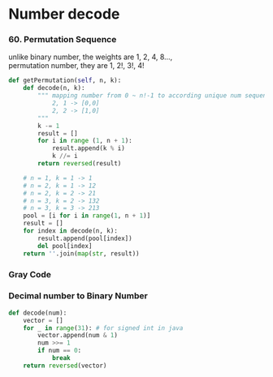 # Number decode

### 60. Permutation Sequence

unlike binary number, the weights are 1, 2, 4, 8...,  
permutation number, they are 1, 2!, 3!, 4!

```python
def getPermutation(self, n, k):
    def decode(n, k):
        """ mapping number from 0 ~ n!-1 to according unique num sequence
            2, 1 -> [0,0]
            2, 2 -> [1,0]
        """
        k -= 1
        result = []
        for i in range (1, n + 1):
            result.append(k % i)
            k //= i
        return reversed(result)

    # n = 1, k = 1 -> 1
    # n = 2, k = 1 -> 12
    # n = 2, k = 2 -> 21
    # n = 3, k = 2 -> 132
    # n = 3, k = 3 -> 213
    pool = [i for i in range(1, n + 1)]
    result = []
    for index in decode(n, k):
        result.append(pool[index])
        del pool[index]
    return ''.join(map(str, result))
```



### Gray Code



### Decimal number to Binary Number

```python
def decode(num):
    vector = []
    for _ in range(31): # for signed int in java
        vector.append(num & 1)
        num >>= 1
        if num == 0:
            break
    return reversed(vector)
```


